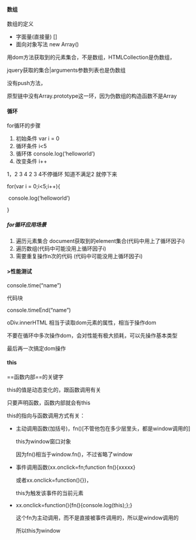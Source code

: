 #### 数组

数组的定义

- 字面量(直接量) []
- 面向对象写法 new Array()



用dom方法获取到的元素集合，不是数组，HTMLCollection是伪数组，

jquery获取的集合|arguments参数列表也是伪数组

没有push方法，

原型链中没有Array.prototype这一环，因为伪数组的构造函数不是Array



#### 循环

for循环的步骤

1. 初始条件  var i = 0
2. 循环条件  i<5
3. 循环体    console.log(‘helloworld’)
4. 改变条件  i++

1，2 3 4 2 3 4不停循环 知道不满足2 就停下来



for(var i = 0;i<5;i++){

​    console.log(‘helloworld’)

}



##### for循环应用场景

1. 遍历元素集合 document获取到的element集合(代码中用上了循环因子i)
2. 遍历数组(代码中可能没用上循环因子i)
3. 需要重复操作n次的代码 (代码中可能没用上循环因子i)









#### >性能测试

console.time(“name”)

代码块

console.timeEnd(“name”)



oDiv.innerHTML 相当于读取dom元素的属性，相当于操作dom

不要在循环中多次操作dom，会对性能有极大损耗，可以先操作基本类型

最后再一次搞定dom操作



#### this

==函数内部==的关键字

this的值是动态变化的，跟函数调用有关

只要声明函数，函数内部就会有this



this的指向与函数调用方式有关：

- 主动调用函数(加括号)，fn()[不管他包在多少层里头，都是window调用的]

  this为window窗口对象

  因为fn()相当于window.fn()，不过省略了window



- 事件调用函数(xx.onclick=fn;function fn(){xxxxx}

  或者xx.onclick=function(){})，

  this为触发该事件的当前元素



- xx.onclick=function(){fn(){console.log(this);};}

  这个fn为主动调用，而不是直接被事件调用的，所以是window调用的

  所以this为window



